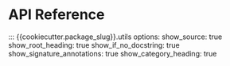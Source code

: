 # API Reference

::: {{cookiecutter.package_slug}}.utils
    options:
      show_source: true
      show_root_heading: true
      show_if_no_docstring: true
      show_signature_annotations: true
      show_category_heading: true
